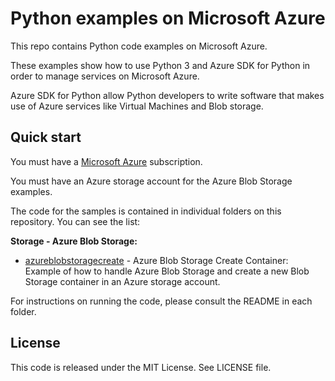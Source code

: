 # Python examples on Microsoft Azure

This repo contains Python code examples on Microsoft Azure.

These examples show how to use Python 3 and Azure SDK for Python in order to manage services on Microsoft Azure.

Azure SDK for Python allow Python developers to write software that makes use of Azure services like Virtual Machines and Blob storage.

## Quick start

You must have a [Microsoft Azure](https://azure.microsoft.com/) subscription.

You must have an Azure storage account for the Azure Blob Storage examples.

The code for the samples is contained in individual folders on this repository. You can see the list:

**Storage - Azure Blob Storage:**

* [azureblobstoragecreate](/azureblobstoragecreate) - Azure Blob Storage Create Container: Example of how to handle Azure Blob Storage and create a new Blob Storage container in an Azure storage account.

For instructions on running the code, please consult the README in each folder.

## License

This code is released under the MIT License. See LICENSE file.
